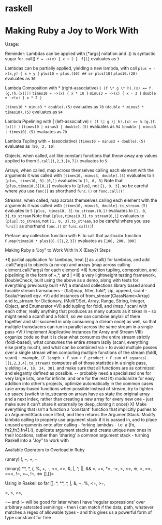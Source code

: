# raskell
Making Ruby a Joy to Work With 
=======


Usage:

Reminder: Lambdas can be applied with [\*args] notation and .() is syntactic sugar for .call()
```f = ->(x) { x + 2 } ```
```f[1]``` evaluates as ```3```


Lambdas can be partially applied, yielding a new lambda, with call
```plus = ->(x,y) { x + y }```
```plus10 = plus.(10) ## or plus[10]```
```plus10.(20)``` evaluates as ```30```

Lambda Composition with \* (right-associative) ```( (f \* g \* h).(x) == f.(g.(h.(x))))```
```times10 = ->(x) { x * 10 }```
```minus3 = ->(x) { x - 3 }```
```double = ->(x) { x * 2 }```

```(times10 * minus3 * double).(5)``` evaluates as ```70```
```(double * minus3 * times10).(5)``` evaluates as ```94```


Lambda Pipelining with \| (left-associative)  ```( (f \| g \| h).(x) == h.(g.(f.(x))) )```
```(times10 | minus3 | double).(5)``` evaluates as ```94```
```(double | minus3 | times10).(5)``` evaluates as ```70```

Lambda Tupling with + (associative)
```(times10 + minus3 + double).(5)``` evaluates as ```[50, 2, 10]```

Objects, when called, act like constant functions that throw away any values applied to them
```5.call(1,2,3,[4,7])``` evaluates to ```5```

Arrays, when called, map across themselves calling each element with the arguments it was called with
```[times10, minus3, double].(5)``` evaluates to ```5```
```[plus, times10, 3].(0,1)``` evaluates to ```[1, 0, 3]```
Note that ```[plus,times10,3][0,1]``` evaluates to ```[plus]```, not ```[1, 0, 3]```, so be careful where you use ```func[]``` as shorthand ```func.()``` or ```func.call()```!

Streams, when called, map across themselves calling each element with the arguments it was called with
```[times10, minus3, double].to_stream.(5)``` evaluates to ```5```
```[plus, times10, 3].to_stream.(0,1)``` evaluates to ```[1, 0, 3].to_stream```
Note that ```[plus,times10,3].to_stream[0,1]``` evaluates to ```[plus].to_stream```, not ```[1, 0, 3].to_stream```, so be careful where you use ```func[]``` as shorthand ```func.()``` or ```func.call()```!

Preface any collection function with F. to call that particular function
```F.map(times10 * plus10).([1,2,3])``` evaluates as ```[100, 200, 300]```


Making Ruby a "Joy" to Work With In X (Easy?) Steps

\*I) partial application for lambdas, treat [] as .call() for lambdas, and add .call(\*args) to objects (a no-op) and arrays (map across calling element.call(\*args) for each element)
\*II) function tupling, composition, and pipelining in the form of +,\*, and \|
\*III) a very lightweight testing framework, DoubleCheck, built using the above as a demo, along with tests for everything previously built
\*IV) a standard collections library based around fusable stream transducers - (flat)map, filter, fold\*, zip, append, scanl - Scala/Haskell eqv.
\*V) add instances of from_stream(ClassName=Array) and to_stream for Dictionary, (Multi?)Set, Array, Range, String, Integer, Object, and Enumerator
\*VI) add tupling for foldl, and (map / scanl with each other, really anything that produces as many outputs as it takes in - so might need a scanl1 and a foldl1, so we can combine any/all of them together and still succeed in only consuming a stream once) as well, so that multiple transducers can run in parallel across the same stream in a single pass
\*VII) Implement Applicative instances for Array and Stream 
VIII) organize code so that it is clear what consumes the entire stream strictly (foldl-based), what consumes the entire stream lazily (scanl, everything else pretty much), and what can be combined via + to avoid multiple passes over a single stream when computing multiple functions of the stream (foldl, scanl) - example, ```(F.length + F.sum + F.product + F.sum_of_squares).([1,2,3,4].to_stream)``` computes all of those statistics in a single pass, yielding ```[4, 10, 24, 30]```, and make sure that all functions are as optimized and elegantly defined as possible. -- probably need a specialized one for very large lists, one for infinite, and one for the rest
IX) modularize for easy addition into other's projects, optimize automatically in the common cases (use array-based functions when possible instead of stream, try to tighten up space (switch to to_streams on arrays have as state the original array and a next index, rather than creating a new array for every new one - just make sure it can't share it externally by deep_cloning it once))
X) Make everything that isn't a function a 'constant' function that implicitly pushes to an ArgumentStack once lifted, and then returns the ArgumentStack. Modify lambda calling to properly use argument stack if it is passed in, and to place unused arguments onto after calling - forking lambdas - i.e. a [fn, fn2,fn3,fn4].(), duplicate argument stacks and create unique new ones in their locations, rather than 'sharing' a common argument stack - turning Raskell into a "Joy" to *work* with




Available Operators to Overload in Ruby

(unary)
!, ~, +, \- 

(binary)
\*\*, \*, /, %, +, \-, <<, >>, &, \|, ^, ||, &&
=, +=, \*=, -=, 
<, <=, =>, >, ==, ===, !=, =~, !~, <=>
[],[]=

Using in Raskell so far
[], \*, \*\*, ^, \|, &, +, %, <=, >=, 

\>, <, >=, 

=~ and !~ will be good for later when I have 'regular expressions' over arbitrary asterated semirings - then i can match if the data, path, whatever matches a regex of allowable types - and this gives us a powerful form of type constraint for free




